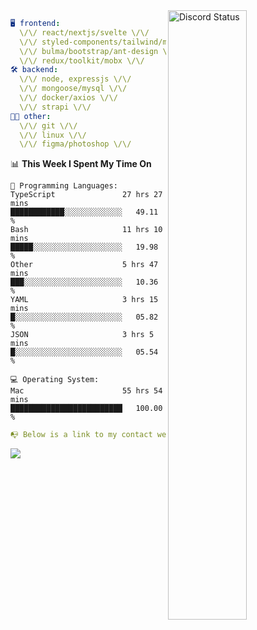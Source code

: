 
<a href="https://discord.com/users/279302975371870218" target="_blank">
    <img width="50%" align="right" alt="Discord Status" src="https://lanyard.cnrad.dev/api/279302975371870218?bg=161B22&borderRadius=5px%205px%200%200&hideTimestamp=true&idleMessage=Just%20chillin%27%20at%20the%20moment&animated=true">
</a>

```yaml
🖥️ frontend: 
  \/\/ react/nextjs/svelte \/\/
  \/\/ styled-components/tailwind/mui/
  \/\/ bulma/bootstrap/ant-design \/\/
  \/\/ redux/toolkit/mobx \/\/
🛠 backend: 
  \/\/ node, expressjs \/\/
  \/\/ mongoose/mysql \/\/
  \/\/ docker/axios \/\/
  \/\/ strapi \/\/
👨‍💻 other: 
  \/\/ git \/\/ 
  \/\/ linux \/\/
  \/\/ figma/photoshop \/\/
```
<!--START_SECTION:waka-->
📊 **This Week I Spent My Time On** 

```text
💬 Programming Languages: 
TypeScript               27 hrs 27 mins      ████████████░░░░░░░░░░░░░   49.11 % 
Bash                     11 hrs 10 mins      █████░░░░░░░░░░░░░░░░░░░░   19.98 % 
Other                    5 hrs 47 mins       ███░░░░░░░░░░░░░░░░░░░░░░   10.36 % 
YAML                     3 hrs 15 mins       █░░░░░░░░░░░░░░░░░░░░░░░░   05.82 % 
JSON                     3 hrs 5 mins        █░░░░░░░░░░░░░░░░░░░░░░░░   05.54 % 

💻 Operating System: 
Mac                      55 hrs 54 mins      █████████████████████████   100.00 % 
```


<!--END_SECTION:waka-->
```yaml
📭 Below is a link to my contact website 
```
<a href="https://mxns.xyz" target="_black"> <img src="https://img.shields.io/badge/website-161B22?style=for-the-badge&logo=About.me&logoColor=white"></img> <a/>

